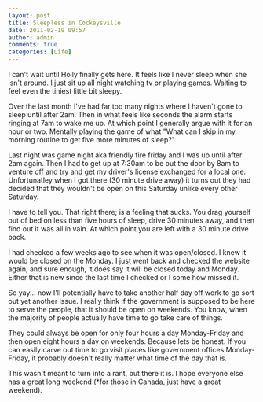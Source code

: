 ```yaml
---
layout: post
title: Sleepless in Cockeysville
date: 2011-02-19 09:57
author: admin
comments: true
categories: [Life]
---
```

I can't wait until Holly finally gets here.  It feels like I never sleep when she isn't around.  I just sit up all night watching tv or playing games.  Waiting to feel even the tiniest little bit sleepy.

Over the last month I've had far too many nights where I haven't gone to sleep until after 2am.  Then in what feels like seconds the alarm starts ringing at 7am to wake me up.  At which point I generally argue with it for an hour or two.  Mentally playing the game of what "What can I skip in my morning routine to get five more minutes of sleep?"

Last night was game night aka friendly fire friday and I was up until after 2am again.  Then I had to get up at 7:30am to be out the door by 8am to venture off and try and get my driver's license exchanged for a local one.   Unfortunatley when I got there (30 minute drive away) it turns out they had decided that they wouldn't be open on this Saturday unlike every other Saturday.

I have to tell you.  That right there; is a feeling that sucks.  You drag yourself out of bed on less than five hours of sleep, drive 30 minutes away, and then find out it was all in vain.  At which point you are left with a 30 minute drive back.

I had checked a few weeks ago to see when it was open/closed.  I knew it would be closed on the Monday.  I just went back and checked the website again, and sure enough, it does say it will be closed today and Monday.  Either that is new since the last time I checked or I some how missed it.

So yay...  now I'll potentially have to take another half day off work to go sort out yet another issue.  I really think if the government is supposed to be here to serve the people, that it should be open on weekends.  You know, when the majority of people actually have time to go take care of things.

They could always be open for only four hours a day Monday-Friday and then open eight hours a day on weekends.  Because lets be honest.  If you can easily carve out time to go visit places like government offices Monday-Friday, it probably doesn't really matter what time of the day that is.

This wasn't meant to turn into a rant, but there it is.  I hope everyone else has a great long weekend (*for those in Canada, just have a great weekend).
